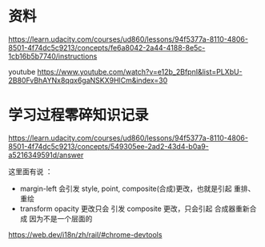 # 资料
https://learn.udacity.com/courses/ud860/lessons/94f5377a-8110-4806-8501-4f74dc5c9213/concepts/fe6a8042-2a44-4188-8e5c-1cb16b5b7740/instructions

youtube
https://www.youtube.com/watch?v=e12b_2BfpnI&list=PLXbU-2B80FvBhAYNx8qqx6gaNSKX9HlCm&index=30


# 学习过程零碎知识记录
https://learn.udacity.com/courses/ud860/lessons/94f5377a-8110-4806-8501-4f74dc5c9213/concepts/549305ee-2ad2-43d4-b0a9-a5216349591d/answer

这里面有说 ：
- margin-left 会引发 style, point, composite(合成)更改，也就是引起 重排、重绘
- transform opacity 更改只会 引发 composite 更改，只会引起 合成器重新合成 因为不是一个层面的


https://web.dev/i18n/zh/rail/#chrome-devtools
